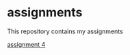 # assignments
This repository contains my assignments

[assignment 4](https://github.com/jhphiddink/assignments/blob/master/Assignment_week_4.ipynb)

